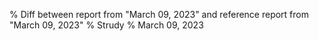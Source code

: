 % Diff between report from "March 09, 2023" and reference report from "March 09, 2023"
% Strudy
% March 09, 2023


